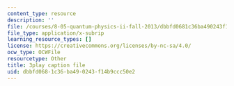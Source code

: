 ```yaml
---
content_type: resource
description: ''
file: /courses/8-05-quantum-physics-ii-fall-2013/dbbfd0681c36ba490243f14b9ccc50e2_jjZM88ku-7k.srt
file_type: application/x-subrip
learning_resource_types: []
license: https://creativecommons.org/licenses/by-nc-sa/4.0/
ocw_type: OCWFile
resourcetype: Other
title: 3play caption file
uid: dbbfd068-1c36-ba49-0243-f14b9ccc50e2
---
```

